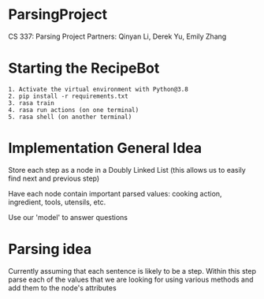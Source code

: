 # ParsingProject
CS 337: Parsing Project Partners: Qinyan Li, Derek Yu, Emily Zhang

# Starting the RecipeBot
    1. Activate the virtual environment with Python@3.8
    2. pip install -r requirements.txt
    3. rasa train
    4. rasa run actions (on one terminal)
    5. rasa shell (on another terminal)

# Implementation General Idea
Store each step as a node in a Doubly Linked List (this allows us to easily find next and previous step)

Have each node contain important parsed values: cooking action, ingredient, tools, utensils, etc.

Use our 'model' to answer questions

# Parsing idea
Currently assuming that each sentence is likely to be a step.
Within this step parse each of the values that we are looking for using various methods and add them to the node's attributes